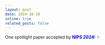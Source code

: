 ```yaml
---
layout: post
date: 2024-10-10
inline: true
related_posts: false
---
```

One spotlight paper accepted by **<span style="color:blue">NIPS 2024</span>**! :sparkles: 

